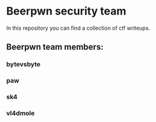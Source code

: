 # Beerpwn security team

In this repository you can find a collection of ctf writeups.

## Beerpwn team members:

### bytevsbyte
### paw
### sk4
### vl4dmole
